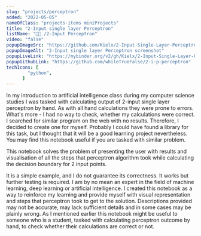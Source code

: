 ```yaml
---
slug: "projects/perceptron"
added: "2022-05-05"
nameOfClass: "projects-items miniProjects"
title: "2-Input single layer Perceptron"
listName: "👨‍🔬 /2-Input Perceptron"
video: "false"
popupImageSrc: "https://github.com/Kielx/2-Input-Single-Layer-Perceptron/raw/master/screenshots/Instruction4.png?raw=true"
popupImageAlt: "2-Input single layer Perceptron screenshot"
popupLiveLink: "https://mybinder.org/v2/gh/Kielx/2-Input-Single-Layer-Perceptron/HEAD?labpath=Perceptron.ipynb"
popupGithubLink: "https://github.com/whileTrueFalse/2-i-p-perceptron"
techIcons: [
        "python",
      ]
---
```



In my introduction to artificial intelligence class during my computer science studies I was tasked with calculating output of 2-input single layer perceptron by hand. As with all hand calculations they were prone to errors. What's more - I had no way to check, whether my calculations were correct. I searched for similar program on the web with no results. Therefore, I decided to create one for myself. Probably I could have found a library for this task, but I thought that it will be a good learning project nevertheless. You may find this notebook useful if you are tasked with similar problem.

This notebook solves the problem of presenting the user with results and visualisation of all the steps that perceptron algorithm took while calculating the decision boundary for 2 input points.

It is a simple example, and I do not guarantee its correctness. It works but further testing is required. I am by no mean an expert in the field of machine learning, deep learning or artificial intelligence. I created this notebook as a way to reinforce my learning and provide myself with visual representation and steps that perceptron took to get to the solution. Descriptions provided may not be accurate, may lack sufficient details and in some cases may be plainly wrong. As I mentioned earlier this notebook might be useful to someone who is a student, tasked with calculating perceptron outcome by hand, to check whether their calculations are correct or not.
